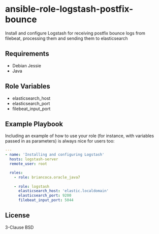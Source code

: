 ansible-role-logstash-postfix-bounce
=========

Install and configure Logstash for receiving postfix bounce logs from filebeat, processing them and sending them to elasticsearch

Requirements
------------

* Debian Jessie
* Java

Role Variables
--------------

* elasticsearch_host
* elasticsearch_port
* filebeat_input_port


Example Playbook
----------------

Including an example of how to use your role (for instance, with variables passed in as parameters) is always nice for users too:

```yaml
---
- name: 'Installing and configuring Logstash'
  hosts: logstash-server
  remote_user: root

  roles:
    - role: briancoca.oracle_java7
    
    - role: logstash
      elasticsearch_host: 'elastic.localdomain'
      elasticsearch_port: 9200
      filebeat_input_port: 5044

```

License
-------

3-Clause BSD
